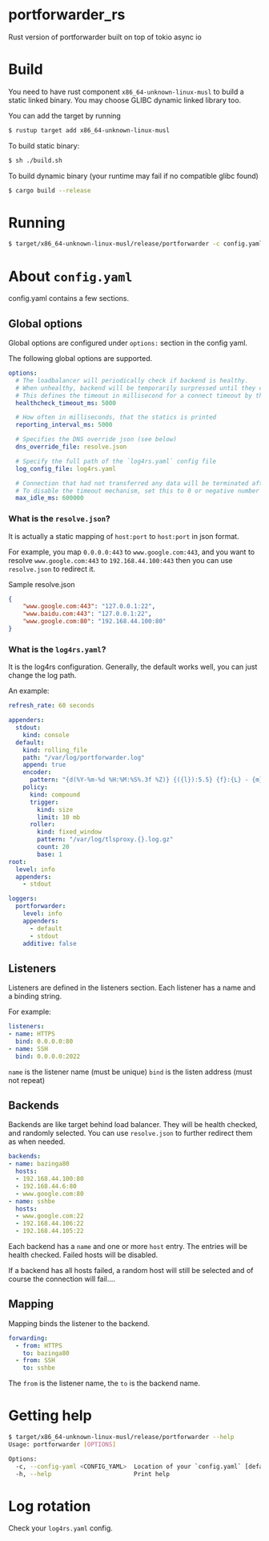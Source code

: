 # portforwarder_rs
Rust version of portforwarder built on top of tokio async io

# Build
You need to have rust component `x86_64-unknown-linux-musl` to build a static linked binary. You may choose GLIBC dynamic linked library too.

You can add the target by running

```bash
$ rustup target add x86_64-unknown-linux-musl
```

To build static binary:
```bash
$ sh ./build.sh
```

To build dynamic binary (your runtime may fail if no compatible glibc found)

```bash
$ cargo build --release
```

# Running
```bash
$ target/x86_64-unknown-linux-musl/release/portforwarder -c config.yaml
```

# About `config.yaml`
config.yaml contains a few sections.

## Global options
Global options are configured under `options:` section in the config yaml.

The following global options are supported.

```yaml
options:
  # The loadbalancer will periodically check if backend is healthy. 
  # When unhealthy, backend will be temporarily surpressed until they come online again.
  # This defines the timeout in millisecond for a connect timeout by the health checker
  healthcheck_timeout_ms: 5000

  # How often in milliseconds, that the statics is printed
  reporting_interval_ms: 5000

  # Specifies the DNS override json (see below)
  dns_override_file: resolve.json

  # Specify the full path of the `log4rs.yaml` config file
  log_config_file: log4rs.yaml

  # Connection that had not transferred any data will be terminated after this timeout
  # To disable the timeout mechanism, set this to 0 or negative number (that means infinity)
  max_idle_ms: 600000
```

### What is the `resolve.json`?
It is actually a static mapping of `host:port` to `host:port` in json format.

For example, you map `0.0.0.0:443` to `www.google.com:443`, and you want to resolve `www.google.com:443` to `192.168.44.100:443`
then you can use `resolve.json` to redirect it.

Sample resolve.json
```json
{
    "www.google.com:443": "127.0.0.1:22",
    "www.baidu.com:443": "127.0.0.1:22",
    "www.google.com:80": "192.168.44.100:80"
}
```

### What is the `log4rs.yaml`?
It is the log4rs configuration. Generally, the default works well, you can just change the log path.

An example:
```yaml
refresh_rate: 60 seconds

appenders:
  stdout:
    kind: console
  default:
    kind: rolling_file
    path: "/var/log/portforwarder.log"
    append: true
    encoder:
      pattern: "{d(%Y-%m-%d %H:%M:%S%.3f %Z)} {({l}):5.5} {f}:{L} - {m}{n}"
    policy:
      kind: compound
      trigger:
        kind: size
        limit: 10 mb
      roller:
        kind: fixed_window
        pattern: "/var/log/tlsproxy.{}.log.gz"
        count: 20
        base: 1
root:
  level: info
  appenders:
    - stdout

loggers:
  portforwarder:
    level: info
    appenders:
      - default
      - stdout
    additive: false
```
## Listeners

Listeners are defined in the listeners section. Each listener has a name and a binding string. 

For example:
```yaml
listeners:
- name: HTTPS 
  bind: 0.0.0.0:80
- name: SSH
  bind: 0.0.0.0:2022
```

`name` is the listener name (must be unique)
`bind` is the listen address (must not repeat)
## Backends

Backends are like target behind load balancer. They will be health checked, and randomly selected.
You can use `resolve.json` to further redirect them as when needed.
```yaml
backends:
- name: bazinga80
  hosts: 
  - 192.168.44.100:80
  - 192.168.44.6:80
  - www.google.com:80
- name: sshbe
  hosts:
  - www.google.com:22
  - 192.168.44.106:22
  - 192.168.44.105:22
```

Each backend has a `name` and one or more `host` entry. The entries will be health checked. Failed hosts will be disabled.

If a backend has all hosts failed, a random host will still be selected and of course the connection will fail....

## Mapping
Mapping binds the listener to the backend.

```yaml
forwarding:
  - from: HTTPS
    to: bazinga80
  - from: SSH
    to: sshbe
```

The `from` is the listener name, the `to` is the backend name.

# Getting help

```bash
$ target/x86_64-unknown-linux-musl/release/portforwarder --help
Usage: portforwarder [OPTIONS]

Options:
  -c, --config-yaml <CONFIG_YAML>  Location of your `config.yaml` [default: config.yaml]
  -h, --help                       Print help
```

# Log rotation
Check your `log4rs.yaml` config.